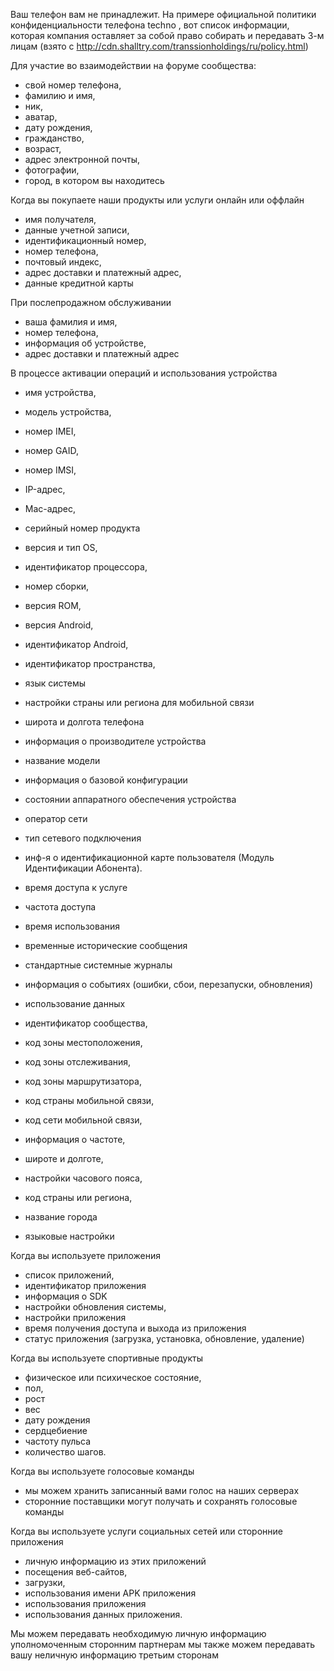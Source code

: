 Ваш телефон вам не принадлежит. На примере официальной политики конфиденциальности телефона techno , вот список информации, которая компания оставляет за собой право собирать и передавать 3-м лицам (взято с http://cdn.shalltry.com/transsionholdings/ru/policy.html)

Для участие во взаимодействии на форуме сообщества: 
- свой номер телефона, 
- фамилию и имя, 
- ник, 
- аватар, 
- дату рождения, 
- гражданство, 
- возраст, 
- адрес электронной почты, 
- фотографии, 
- город, в котором вы находитесь

Когда вы покупаете наши продукты или услуги онлайн или оффлайн
- имя получателя, 
- данные учетной записи, 
- идентификационный номер, 
- номер телефона, 
- почтовый индекс, 
- адрес доставки и платежный адрес, 
- данные кредитной карты

При послепродажном обслуживании
- ваша фамилия и имя, 
- номер телефона, 
- информация об устройстве, 
- адрес доставки и платежный адрес	

В процессе активации операций и использования устройства
- имя устройства, 
- модель устройства, 
- номер IMEI,
- номер GAID,
- номер IMSI,
- IP-адрес,
- Mac-адрес,
- серийный номер продукта
- версия и тип OS,
- идентификатор процессора,
- номер сборки, 
- версия ROM,
- версия Android,
- идентификатор Android,
- идентификатор пространства,
- язык системы
- настройки страны или региона для мобильной связи
- широта и долгота телефона
- информация о производителе устройства
- название модели
- информация о базовой конфигурации
- состоянии аппаратного обеспечения устройства
- оператор сети 
- тип сетевого подключения
- инф-я о идентификационной карте пользователя (Модуль Идентификации Абонента). 

- время доступа к услуге
- частота доступа
- время использования
- временные исторические сообщения
- стандартные системные журналы
- информация о событиях (ошибки, сбои, перезапуски, обновления)
- использование данных

- идентификатор сообщества, 
- код зоны местоположения, 
- код зоны отслеживания,
- код зоны маршрутизатора,
- код страны мобильной связи, 
- код сети мобильной связи,
- информация о частоте, 
- широте и долготе, 
- настройки часового пояса, 
- код страны или региона, 
- название города 
- языковые настройки

Когда вы используете приложения
- список приложений, 
- идентификатор приложения
- информация о SDK 
- настройки обновления системы, 
- настройки приложения 
- время получения доступа и выхода из приложения
- статус приложения (загрузка, установка, обновление, удаление)

Когда вы используете спортивные продукты
- физическое или психическое состояние, 
- пол, 
- рост
- вес
- дату рождения
- сердцебиение
- частоту пульса
- количество шагов.

Когда вы используете голосовые команды
- мы можем хранить записанный вами голос на наших серверах
- сторонние поставщики могут получать и сохранять голосовые команды

Когда вы используете услуги социальных сетей или сторонние приложения 
- личную информацию из этих приложений
- посещения веб-сайтов, 
- загрузки, 
- использования имени APK приложения
- использования приложения
- использования данных приложения.

Мы можем передавать необходимую личную информацию уполномоченным сторонним партнерам
мы также можем передавать вашу неличную информацию третьим сторонам